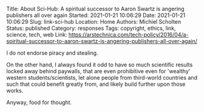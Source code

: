 Title: About Sci-Hub: A spiritual successor to Aaron Swartz is angering publishers all over again
Started: 2021-01-21 10:06:29
Date: 2021-01-21 10:06:29
Slug: link-sci-hub
Location: Home
Authors: Michiel Scholten
Status: published
Category: responses
Tags: copyright, ethics, link, science, tech, web
Link: https://arstechnica.com/tech-policy/2016/04/a-spiritual-successor-to-aaron-swartz-is-angering-publishers-all-over-again/

I do not endorse piracy and stealing.

On the other hand, I always found it odd to have so much scientific results locked away behind paywalls, that are even prohibitive even for 'wealthy' western students/scientists, let alone people from third-world countries and such that could benefit greatly from, and likely build further upon those works.

Anyway, food for thought.
